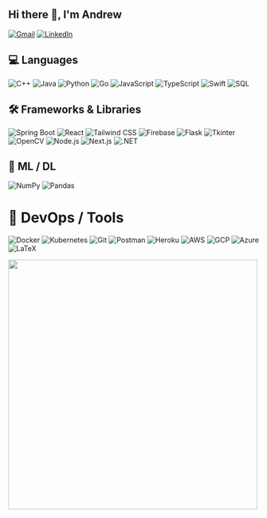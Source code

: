 ## Hi there 👋, I'm Andrew

[![Gmail](https://img.shields.io/badge/-Gmail-D14836?style=for-the-badge&logo=Gmail&logoColor=white)](mailto:andrew03huang@gmail.com)
[![LinkedIn](https://img.shields.io/badge/-LinkedIn-blue?style=for-the-badge&logo=LinkedIn&logoColor=white)](https://linkedin.com/in/andrew-huang-uf/)

## 💻 Languages
![C++](https://img.shields.io/badge/-C++-00599C?style=flat&logo=c%2B%2B&logoColor=white)
![Java](https://img.shields.io/badge/-Java-007396?style=flat&logo=java&logoColor=white)
![Python](https://img.shields.io/badge/-Python-3776AB?style=flat&logo=python&logoColor=white)
![Go](https://img.shields.io/badge/-Go-00ADD8?style=flat&logo=go&logoColor=white)
![JavaScript](https://img.shields.io/badge/-JavaScript-F7DF1E?style=flat&logo=javascript&logoColor=black)
![TypeScript](https://img.shields.io/badge/-TypeScript-3178C6?style=flat&logo=typescript&logoColor=white)
![Swift](https://img.shields.io/badge/-Swift-FA7343?style=flat&logo=swift&logoColor=white)
![SQL](https://img.shields.io/badge/-SQL-4479A1?style=flat&logo=postgresql&logoColor=white)

## 🛠️ Frameworks & Libraries
![Spring Boot](https://img.shields.io/badge/-Spring%20Boot-6DB33F?style=flat&logo=springboot&logoColor=white)
![React](https://img.shields.io/badge/-React-61DAFB?style=flat&logo=react&logoColor=black)
![Tailwind CSS](https://img.shields.io/badge/-Tailwind-38B2AC?style=flat&logo=tailwindcss&logoColor=white)
![Firebase](https://img.shields.io/badge/-Firebase-FFCA28?style=flat&logo=firebase&logoColor=black)
![Flask](https://img.shields.io/badge/-Flask-000000?style=flat&logo=flask&logoColor=white)
![Tkinter](https://img.shields.io/badge/-Tkinter-FFCA28?style=flat&logo=python&logoColor=black)
![OpenCV](https://img.shields.io/badge/-OpenCV-5C3EE8?style=flat&logo=opencv&logoColor=white)
![Node.js](https://img.shields.io/badge/-Node.js-339933?style=flat&logo=node.js&logoColor=white)
![Next.js](https://img.shields.io/badge/-Next.js-000000?style=flat&logo=next.js&logoColor=white)
![.NET](https://img.shields.io/badge/-.NET-512BD4?style=flat&logo=dotnet&logoColor=white)

## 🤖 ML / DL
![NumPy](https://img.shields.io/badge/-NumPy-013243?style=flat&logo=numpy&logoColor=white)
![Pandas](https://img.shields.io/badge/-Pandas-150458?style=flat&logo=pandas&logoColor=white)

# 🚀 DevOps / Tools
![Docker](https://img.shields.io/badge/-Docker-2496ED?style=flat&logo=docker&logoColor=white)
![Kubernetes](https://img.shields.io/badge/-Kubernetes-326CE5?style=flat&logo=kubernetes&logoColor=white)
![Git](https://img.shields.io/badge/-Git-F05032?style=flat&logo=git&logoColor=white)
![Postman](https://img.shields.io/badge/-Postman-FF6C37?style=flat&logo=postman&logoColor=white)
![Heroku](https://img.shields.io/badge/-Heroku-430098?style=flat&logo=heroku&logoColor=white)
![AWS](https://img.shields.io/badge/-AWS-232F3E?style=flat&logo=amazon-aws&logoColor=white)
![GCP](https://img.shields.io/badge/-GCP-4285F4?style=flat&logo=google-cloud&logoColor=white)
![Azure](https://img.shields.io/badge/-Azure-0078D4?style=flat&logo=microsoftazure&logoColor=white)
![LaTeX](https://img.shields.io/badge/-LaTeX-008080?style=flat&logo=latex&logoColor=white)



<p align="left">
  <img width="500" src="https://github-readme-stats.vercel.app/api/top-langs/?username=andrewexe&layout=compact&langs_count=8&theme=algolia" />
</p>






<!--
**andrewexe/andrewexe** is a ✨ _special_ ✨ repository because its `README.md` (this file) appears on your GitHub profile.

Here are some ideas to get you started:

- 🔭 I’m currently working on ...
- 🌱 I’m currently learning ...
- 👯 I’m looking to collaborate on ...
- 🤔 I’m looking for help with ...
- 💬 Ask me about ...
- 📫 How to reach me: ...
- 😄 Pronouns: ...
- ⚡ Fun fact: ...
-->
